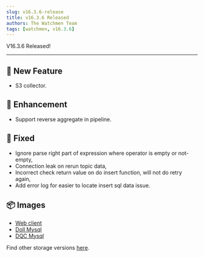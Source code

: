 ```yaml
---
slug: v16.3.6-release  
title: v16.3.6 Released  
authors: The Watchmen Team  
tags: [watchmen, v16.3.6]
---
```


V16.3.6 Released!

---

## 📜 New Feature
- S3 collector.

## 📜 Enhancement
- Support reverse aggregate in pipeline.

## 🔧 Fixed
- Ignore parse right part of expression where operator is empty or not-empty,
- Connection leak on rerun topic data,
- Incorrect check return value on do insert function, will not do retry again,
- Add error log for easier to locate insert sql data issue.


## 📦 Images
- [Web client](https://github.com/Indexical-Metrics-Measure-Advisory/watchmen/pkgs/container/watchmen-web-client/39458459?tag=16.3.6)
- [Doll Mysql](https://github.com/Indexical-Metrics-Measure-Advisory/watchmen/pkgs/container/watchmen-matryoshka-doll-mysql/39458620?tag=16.3.6)
- [DQC Mysql](https://github.com/Indexical-Metrics-Measure-Advisory/watchmen/pkgs/container/watchmen-matryoshka-dqc-mysql/39458730?tag=16.3.6)

Find other storage versions [here](https://github.com/orgs/Indexical-Metrics-Measure-Advisory/packages?repo_name=watchmen).

